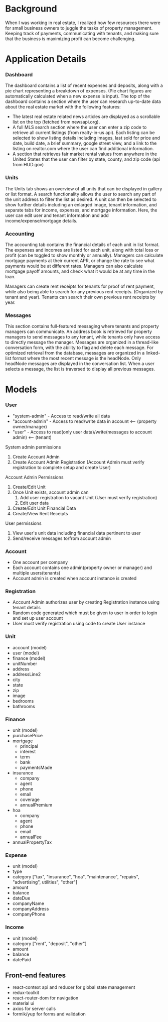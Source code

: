 
# Background

When I was working in real estate, I realized how few resources there were for small business owners to juggle the tasks of property management. Keeping track of payments, communicating with tenants, and making sure that the business is maximizing profit can become challenging.

# Application Details


### Dashboard
The dashboard contains a list of recent expenses and deposits, along with a pie chart representing a breakdown of expenses. (Pie chart figures are automatically calculated when a new expense is input). The top of the dashboard contains a section where the user can research up-to-date data about the real estate market with the following features: 
* The latest real estate related news articles are displayed as a scrollable list on the top (fetched from newsapi.org).
* A full MLS search section where the user can enter a zip code to retrieve all current listings (from realty-in-us api). Each listing can be selected to show listing details including images, last sold for price and date, build date, a brief summary, google street view, and a link to the listing on realtor.com where the user can find additional information.
* A section that retrieves fair market rental values from anywhere in the United States that the user can filter by state, county, and zip code (api from HUD.gov)

### Units
The Units tab shows an overview of all units that can be displayed in gallery or list format. A search functionality allows the user to search any part of the unit address to filter the list as desired. A unit can then be selected to show further details including an enlarged image, tenant information, and separate tabs for income, expenses, and mortgage information. Here, the user can edit user and tenant information and add income/expense/mortgage details.

### Accounting
The accounting tab contains the financial details of each unit in list format. The expenses and incomes are listed for each unit, along with total loss or profit (can be toggled to show monthly or annually). Managers can calculate mortgage payments at their current APR, or change the rate to see what payments would be at different rates. Managers can also calculate mortgage payoff amounts, and check what it would be at any time in the loan.

Managers can create rent receipts for tenants for proof of rent payment, while also being able to search for any previous rent receipts. (Organized by tenant and year). Tenants can search their own previous rent receipts by year.

### Messages

This section contains full-featured messaging where tenants and property managers can communicate. An address book is retrieved for property managers to send messages to any tenant, while tenants only have access to directly message the manager. Messages are organized in a thread-like conversation form, with the ability to flag and delete each message. For optimized retrieval from the database, messages are organized in a linked-list format where the most recent message is the headNode. Only headNode messages are displayed in the conversation list. When a user selects a message, the list is traversed to display all previous messages.


# Models
### User
* "system-admin" - Access to read/write all data
* "account-admin" - Access to read/write data in account <-- (property owner/manager)
* "user" - Access to read(only user data)/write(messages to account admin) <-- (tenant)

System admin permissions
1. Create Account Admin
2. Create Account Admin Registration (Account Admin must verify registration to complete setup and create User)

Account Admin Permissions
1. Create/Edit Unit
2. Once Unit exists, account admin can
   1. Add user registration to vacant Unit (User must verify registration)
   2. Edit user data
3. Create/Edit Unit Financial Data
4. Create/View Rent Receipts

User permissions
1. View user's unit data including financial data pertinent to user
2. Send/receive messages to/from account admin


### Account
* One account per company
* Each account contains one admin(property owner or manager) and multiple users(tenants)
* Account admin is created when account instance is created

### Registration
* Account Admin authorizes user by creating Registration instance using tenant details
* Random code generated which must be given to user in order to login and set up user account
* User must verify registration using code to create User instance

### Unit
* account (model)
* user (model)
* finance (model)
* unitNumber
* address
* addressLine2
* city
* state
* zip
* image
* bedrooms
* bathrooms

### Finance
* unit (model)
* purchasePrice
* mortgage
  * principal
  * interest
  * term
  * bank
  * paymentsMade
* insurance
  * company
  * agent
  * phone
  * email
  * coverage
  * annualPremium
* hoa
  * company
  * agent
  * phone
  * email
  * annualFee
* annualPropertyTax

### Expense
* unit (model)
* type
* category ["tax", "insurance", "hoa", "maintenance", "repairs", "advertising", utilities", "other"]
* amount
* balance
* dateDue
* companyName
* companyAddress
* companyPhone

### Income
* unit (model)
* category ["rent", "deposit", "other"]
* amount
* balance
* datePaid

## Front-end features
* react-context api and reducer for global state management
* redux-toolkit
* react-router-dom for navigation
* material ui
* axios for server calls
* formik/yup for forms and validation
